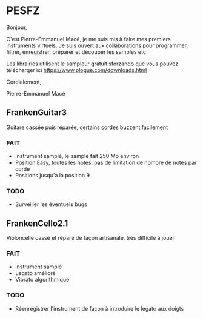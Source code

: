 # PESFZ
Bonjour,

C'est Pierre-Emmanuel Macé, je me suis mis à faire mes premiers instruments virtuels.
Je suis ouvert aux collaborations pour programmer, filtrer, enregistrer, préparer et découper les samples etc

Les librairies utilisent le sampleur gratuit sforzando que vous pouvez télécharger ici https://www.plogue.com/downloads.html

Cordialement,

Pierre-Emmanuel Macé

## FrankenGuitar3
Guitare cassée puis réparée, certains cordes buzzent facilement

### FAIT
- Instrument samplé, le sample fait 250 Mo environ
- Position Easy, toutes les notes, pas de limitation de nombre de notes par corde
- Positions jusqu'à la position 9

### TODO
- Surveiller les éventuels bugs

## FrankenCello2.1
Violoncelle cassé et réparé de façon artisanale, très difficile à jouer

### FAIT
- Instrument samplé
- Legato amélioré
- Vibrato algorithmique

### TODO
- Réenregistrer l'instrument de façon à introduire le legato aux doigts
